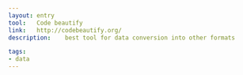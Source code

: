 ```yaml
---
layout: entry
tool:	Code beautify
link:	http://codebeautify.org/
description:	best tool for data conversion into other formats

tags:
- data
---
```

